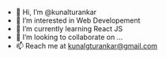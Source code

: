 - 👋 Hi, I’m @kunalturankar
- 👀 I’m interested in Web Developement
- 🌱 I’m currently learning React JS
- 💞️ I’m looking to collaborate on ...
- 📫 Reach me at kunalgturankar@gmail.com

<!---
kunalturankar/kunalturankar is a ✨ special ✨ repository because its `README.md` (this file) appears on your GitHub profile.
You can click the Preview link to take a look at your changes.
--->
